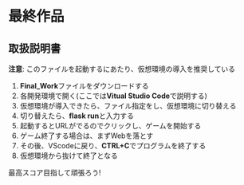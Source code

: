 # 最終作品
## 取扱説明書
**注意**: このファイルを起動するにあたり、仮想環境の導入を推奨している
1. **Final_Work**ファイルをダウンロードする
2. 各開発環境で開く(ここでは**Vitual Studio Code**で説明する)
3. 仮想環境が導入できたら、ファイル指定をし、仮想環境に切り替える
4. 切り替えたら、**flask run**と入力する
5. 起動するとURLがでるのでクリックし、ゲームを開始する
6. ゲーム終了する場合は、まずWebを落とす
7. その後、VScodeに戻り、**CTRL+C**でプログラムを終了する
8. 仮想環境から抜けて終了となる

最高スコア目指して頑張ろう!
